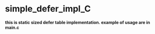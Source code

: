 # simple_defer_impl_C
#### this is static sized defer table implementation. example of usage are in main.c
